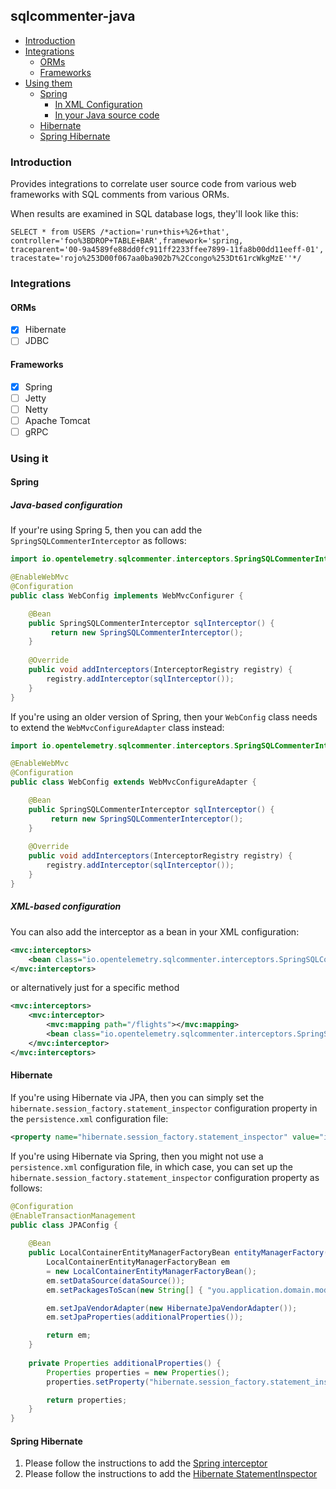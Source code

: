 ## sqlcommenter-java

- [Introduction](#introduction)
- [Integrations](#integrations)
    - [ORMs](#orms)
    - [Frameworks](#frameworks)
- [Using them](#using-them)
    - [Spring](#spring)
        - [In XML Configuration](#in-xml-configuration)
        - [In your Java source code](#in-your-java-source-code)
    - [Hibernate](#hibernate)
    - [Spring Hibernate](#spring-hibernate)

### Introduction
Provides integrations to correlate user source code from various
web frameworks with SQL comments from various ORMs.

When results are examined in SQL database logs, they'll look like this:

```shell
SELECT * from USERS /*action='run+this+%26+that',
controller='foo%3BDROP+TABLE+BAR',framework='spring,
traceparent='00-9a4589fe88dd0fc911ff2233ffee7899-11fa8b00dd11eeff-01',
tracestate='rojo%253D00f067aa0ba902b7%2Ccongo%253Dt61rcWkgMzE''*/
```

### Integrations

#### ORMs

- [X] Hibernate
- [ ] JDBC

#### Frameworks

- [X] Spring
- [ ] Jetty
- [ ] Netty
- [ ] Apache Tomcat
- [ ] gRPC

### Using it

#### Spring

##### Java-based configuration

If your're using Spring 5, then you can add the `SpringSQLCommenterInterceptor` as follows:

```java
import io.opentelemetry.sqlcommenter.interceptors.SpringSQLCommenterInterceptor;

@EnableWebMvc
@Configuration
public class WebConfig implements WebMvcConfigurer {

    @Bean
    public SpringSQLCommenterInterceptor sqlInterceptor() {
         return new SpringSQLCommenterInterceptor();
    }
 
    @Override
    public void addInterceptors(InterceptorRegistry registry) {
        registry.addInterceptor(sqlInterceptor());
    }
}
```

If you're using an older version of Spring, then your `WebConfig` class needs to extend the `WebMvcConfigureAdapter`
class instead:

```java
import io.opentelemetry.sqlcommenter.interceptors.SpringSQLCommenterInterceptor;

@EnableWebMvc
@Configuration
public class WebConfig extends WebMvcConfigureAdapter {

    @Bean
    public SpringSQLCommenterInterceptor sqlInterceptor() {
         return new SpringSQLCommenterInterceptor();
    }
 
    @Override
    public void addInterceptors(InterceptorRegistry registry) {
        registry.addInterceptor(sqlInterceptor());
    }
}
```

##### XML-based configuration

You can also add the interceptor as a bean in your XML configuration:

```xml
<mvc:interceptors>
    <bean class="io.opentelemetry.sqlcommenter.interceptors.SpringSQLCommenterInterceptor"></bean>
</mvc:interceptors>
```

or alternatively just for a specific method
```xml
<mvc:interceptors>
    <mvc:interceptor>
        <mvc:mapping path="/flights"></mvc:mapping>
        <bean class="io.opentelemetry.sqlcommenter.interceptors.SpringSQLCommenterInterceptor"></bean>
    </mvc:interceptor>
</mvc:interceptors>
```

#### Hibernate

If you're using Hibernate via JPA, then you can simply set the `hibernate.session_factory.statement_inspector` configuration property in the `persistence.xml` configuration file:

```xml
<property name="hibernate.session_factory.statement_inspector" value="io.opentelemetry.sqlcommenter.schibernate.SCHibernate" />
```

If you're using Hibernate via Spring, then you might not use a `persistence.xml` configuration file, in which case,
you can set up the `hibernate.session_factory.statement_inspector` configuration property as follows:

```java
@Configuration
@EnableTransactionManagement
public class JPAConfig {
 
    @Bean
    public LocalContainerEntityManagerFactoryBean entityManagerFactory() {
        LocalContainerEntityManagerFactoryBean em 
        = new LocalContainerEntityManagerFactoryBean();
        em.setDataSource(dataSource());
        em.setPackagesToScan(new String[] { "you.application.domain.model" });

        em.setJpaVendorAdapter(new HibernateJpaVendorAdapter());
        em.setJpaProperties(additionalProperties());

        return em;
    }
    
    private Properties additionalProperties() {
        Properties properties = new Properties();
        properties.setProperty("hibernate.session_factory.statement_inspector", SCHibernate.class.getName());

        return properties;
    }
}
```

#### Spring Hibernate

1. Please follow the instructions to add the [Spring interceptor](#spring)
2. Please follow the instructions to add the [Hibernate StatementInspector](#hibernate)
